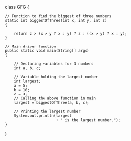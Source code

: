 class GFG {
  
    // Function to find the biggest of three numbers
    static int biggestOfThree(int x, int y, int z)
    {

        return z > (x > y ? x : y) ? z : ((x > y) ? x : y);
    }

    // Main driver function
    public static void main(String[] args)
    {

        // Declaring variables for 3 numbers
        int a, b, c;

        // Variable holding the largest number
        int largest;
        a = 5;
        b = 10;
        c = 3;
        // Calling the above function in main
        largest = biggestOfThree(a, b, c);

        // Printing the largest number
        System.out.println(largest
                           + " is the largest number.");
    }
}
